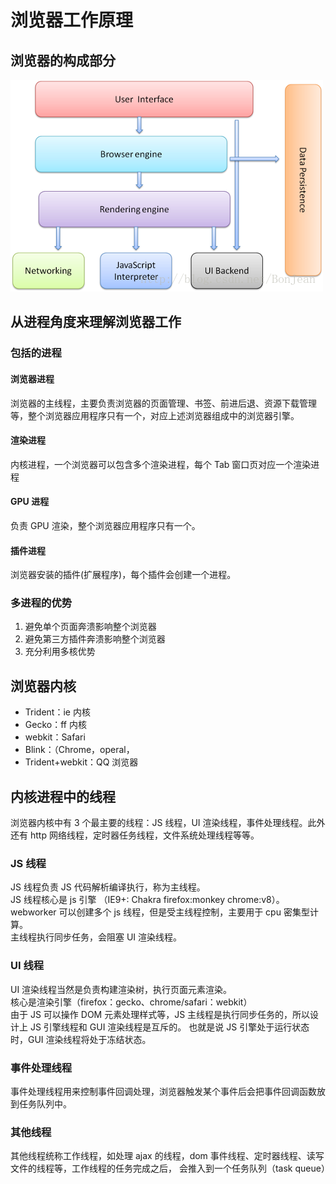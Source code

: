 <!--
 * @Author: 鱼小柔
 * @Date: 2021-04-14 20:28:39
 * @LastEditors: your name
 * @LastEditTime: 2021-06-06 23:37:58
 * @Description: 浏览器的工作原理
-->
# 浏览器工作原理

## 浏览器的构成部分

![浏览器的构成](./static/browser-parts.png "浏览器的构成")

## 从进程角度来理解浏览器工作

### 包括的进程

#### 浏览器进程

浏览器的主线程，主要负责浏览器的页面管理、书签、前进后退、资源下载管理等，整个浏览器应用程序只有一个，对应上述浏览器组成中的浏览器引擎。

#### 渲染进程

内核进程，一个浏览器可以包含多个渲染进程，每个 Tab 窗口页对应一个渲染进程

#### GPU 进程

负责 GPU 渲染，整个浏览器应用程序只有一个。

#### 插件进程

浏览器安装的插件(扩展程序)，每个插件会创建一个进程。

### 多进程的优势

1. 避免单个页面奔溃影响整个浏览器
2. 避免第三方插件奔溃影响整个浏览器
3. 充分利用多核优势


## 浏览器内核


- Trident：ie 内核
- Gecko：ff 内核
- webkit：Safari
- Blink：（Chrome，operal，
- Trident+webkit：QQ 浏览器

## 内核进程中的线程

浏览器内核中有 3 个最主要的线程：JS 线程，UI 渲染线程，事件处理线程。此外还有 http 网络线程，定时器任务线程，文件系统处理线程等等。

### JS 线程

JS 线程负责 JS 代码解析编译执行，称为主线程。<br>
JS 线程核心是 js 引擎 （IE9+: Chakra firefox:monkey chrome:v8）。<br>
webworker 可以创建多个 js 线程，但是受主线程控制，主要用于 cpu 密集型计算。<br>
主线程执行同步任务，会阻塞 UI 渲染线程。

### UI 线程

UI 渲染线程当然是负责构建渲染树，执行页面元素渲染。<br>
核心是渲染引擎（firefox：gecko、chrome/safari：webkit）<br>
由于 JS 可以操作 DOM 元素处理样式等，JS 主线程是执行同步任务的，所以设计上 JS 引擎线程和 GUI 渲染线程是互斥的。 也就是说 JS 引擎处于运行状态时，GUI 渲染线程将处于冻结状态。

### 事件处理线程

事件处理线程用来控制事件回调处理，浏览器触发某个事件后会把事件回调函数放到任务队列中。

### 其他线程

其他线程统称工作线程，如处理 ajax 的线程，dom 事件线程、定时器线程、读写文件的线程等，工作线程的任务完成之后， 会推入到一个任务队列（task queue）
